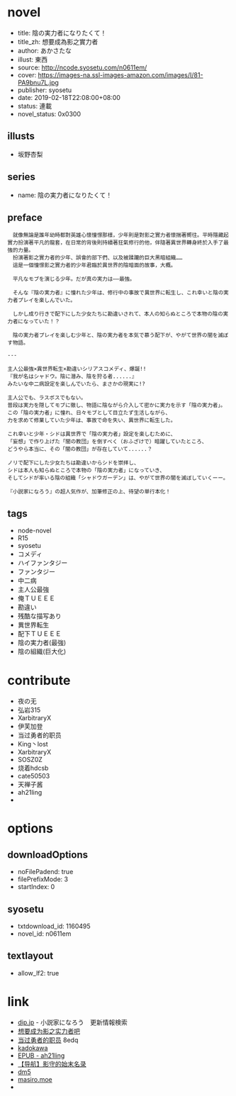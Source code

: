 # novel

- title: 陰の実力者になりたくて！
- title_zh: 想要成為影之實力者
- author: あかさたな
- illust: 東西
- source: http://ncode.syosetu.com/n0611em/
- cover: https://images-na.ssl-images-amazon.com/images/I/81-PA9bnu7L.jpg
- publisher: syosetu
- date: 2019-02-18T22:08:00+08:00
- status: 連載
- novel_status: 0x0300

## illusts

- 坂野杏梨

## series

- name: 陰の実力者になりたくて！

## preface


```
　就像無論是誰年幼時都對英雄心懷憧憬那樣，少年則是對影之實力者懷揣著嚮往。平時隱藏起實力扮演著平凡的龍套，在日常的背後則持續著狂氣修行的他，伴隨著異世界轉身終於入手了最強的力量。
　扮演著影之實力者的少年、誤會的部下們、以及被蹂躪的巨大黑暗組織……
　這是一個憧憬影之實力者的少年君臨於異世界的陰暗面的故事，大概。

　平凡なモブを演じる少年。だが真の実力は――最強。

　そんな『陰の実力者』に憧れた少年は、修行中の事故で異世界に転生し、これ幸いと陰の実力者プレイを楽しんでいた。

　しかし成り行きで配下にした少女たちに勘違いされて、本人の知らぬところで本物の陰の実力者になっていた！？

　陰の実力者プレイを楽しむ少年と、陰の実力者を本気で慕う配下が、やがて世界の闇を滅ぼす物語。

---

主人公最強×異世界転生×勘違いシリアスコメディ、爆誕!!
『我が名はシャドウ。陰に潜み、陰を狩る者......』  
みたいな中二病設定を楽しんでいたら、まさかの現実に!?  

主人公でも、ラスボスでもない。  
普段は実力を隠してモブに徹し、物語に陰ながら介入して密かに実力を示す「陰の実力者」。  
この「陰の実力者」に憧れ、日々モブとして目立たず生活しながら、  
力を求めて修業していた少年は、事故で命を失い、異世界に転生した。  

これ幸いと少年・シドは異世界で「陰の実力者」設定を楽しむために、  
「妄想」で作り上げた「闇の教団」を倒すべく（おふざけで）暗躍していたところ、  
どうやら本当に、その「闇の教団」が存在していて......？  

ノリで配下にした少女たちは勘違いからシドを崇拝し、  
シドは本人も知らぬところで本物の「陰の実力者」になっていき、  
そしてシドが率いる陰の組織「シャドウガーデン」は、やがて世界の闇を滅ぼしていくーー。  

『小説家になろう』の超人気作が、加筆修正の上、待望の単行本化！

```

## tags

- node-novel
- R15
- syosetu
- コメディ
- ハイファンタジー
- ファンタジー
- 中二病
- 主人公最強
- 俺ＴＵＥＥＥ
- 勘違い
- 残酷な描写あり
- 異世界転生
- 配下ＴＵＥＥＥ
- 陰の実力者(最強)
- 陰の組織(巨大化)

# contribute

- 夜の无
- 弘岩315
- XarbitraryX
- 伊芙加登
- 当过勇者的职员
- King丶lost
- XarbitraryX
- SOSZ0Z
- 烧着hdcsb
- cate50503
- 天禅子酱
- ah21ling
- 

# options

## downloadOptions

- noFilePadend: true
- filePrefixMode: 3
- startIndex: 0

## syosetu

- txtdownload_id: 1160495
- novel_id: n0611em

## textlayout

- allow_lf2: true

# link

- [dip.jp](https://narou.dip.jp/search.php?text=n0611em&novel=all&genre=all&new_genre=all&length=0&down=0&up=100) - 小説家になろう　更新情報検索
- [想要成为影之实力者吧](https://tieba.baidu.com/f?kw=%E6%83%B3%E8%A6%81%E6%88%90%E4%B8%BA%E5%BD%B1%E4%B9%8B%E5%AE%9E%E5%8A%9B%E8%80%85&ie=utf-8&tp=0 "想要成为影之实力者")
- [当过勇者的职员](https://pan.baidu.com/s/1ROkx_9avE2NupIPXyPX87Q) 8edq
- [kadokawa](https://www.kadokawa.co.jp/product/321806000138/)
- [EPUB - ah21ling](https://tieba.baidu.com/p/5810372348)
- [【导航】影守的始末名录](https://tieba.baidu.com/p/5750567803 "【导航】影守的始末名录")
- [dm5 ](http://www.dm5.com/manhua-xiangyaochengweiyingzhishilizhe/)
- [masiro.moe](https://masiro.moe/forum.php?mod=forumdisplay&fid=73&page=1)
- 




